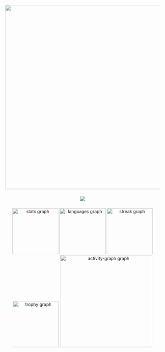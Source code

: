 <div align="center">
  <img height="600" src="https://utfs.io/f/86e7e8f0-ae03-487e-896c-bb4b84614a3a-m3x1en.png"  />
</div>

###

<div align="center">
  <img src="https://profile-counter.glitch.me/didar-dev/count.svg?"  />
</div>

###

<div align="center">
  <img src="https://github-readme-stats.vercel.app/api?username=didar-dev&hide_title=false&hide_rank=false&show_icons=true&include_all_commits=true&count_private=true&disable_animations=false&theme=dracula&locale=en&hide_border=false&order=1" height="150" alt="stats graph"  />
  <img src="https://github-readme-stats.vercel.app/api/top-langs?username=didar-dev&locale=en&hide_title=false&layout=compact&card_width=320&langs_count=5&theme=dracula&hide_border=false&order=2" height="150" alt="languages graph"  />
  <img src="https://streak-stats.demolab.com?user=didar-dev&locale=en&mode=daily&theme=dracula&hide_border=false&border_radius=5&order=3" height="150" alt="streak graph"  />
  <img src="https://github-profile-trophy.vercel.app?username=didar-dev&theme=dracula&column=-1&row=1&margin-w=8&margin-h=8&no-bg=false&no-frame=false&order=4" height="150" alt="trophy graph"  />
  <img src="https://github-readme-activity-graph.vercel.app/graph?username=didar-dev&radius=16&theme=react&area=true&order=5" height="300" alt="activity-graph graph"  />
</div>

###
